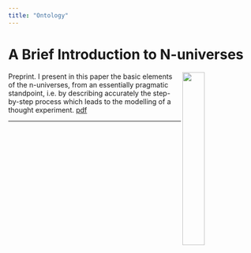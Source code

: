 ```yaml
---
title: "Ontology"
---
```


# A Brief Introduction to N-universes

<img align="right" width="30%" src="/images/n4RRRR800x400.jpg">

Preprint.  I present in this paper the basic elements of the n-universes, from an essentially pragmatic standpoint, i.e. by describing accurately the step-by-step process which leads to the modelling of a thought experiment. [pdf](/pdf/inu-en.pdf)
<p></p>
<hr>
<p></p>
